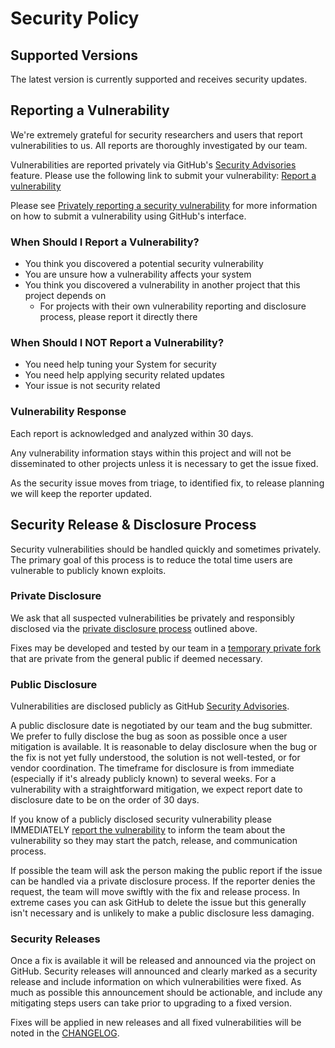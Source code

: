 # Security Policy

## Supported Versions

The latest version is currently supported and receives security updates.


## Reporting a Vulnerability

We're extremely grateful for security researchers and users that report
vulnerabilities to us. All reports are thoroughly investigated by our team.

Vulnerabilities are reported privately via GitHub's
[Security Advisories](https://docs.github.com/en/code-security/security-advisories)
feature. Please use the following link to submit your vulnerability:
[Report a vulnerability](https://github.com/Linuxfabrik/monitoring-plugins/security/advisories/new)

Please see
[Privately reporting a security vulnerability](https://docs.github.com/en/code-security/security-advisories/guidance-on-reporting-and-writing/privately-reporting-a-security-vulnerability#privately-reporting-a-security-vulnerability)
for more information on how to submit a vulnerability using GitHub's interface.


### When Should I Report a Vulnerability?

- You think you discovered a potential security vulnerability
- You are unsure how a vulnerability affects your system
- You think you discovered a vulnerability in another project that this project depends on
  - For projects with their own vulnerability reporting and disclosure process, please report it directly there

### When Should I NOT Report a Vulnerability?

- You need help tuning your System for security
- You need help applying security related updates
- Your issue is not security related


### Vulnerability Response

Each report is acknowledged and analyzed within 30 days.

Any vulnerability information stays within this project and will not be disseminated to other projects
unless it is necessary to get the issue fixed.

As the security issue moves from triage, to identified fix, to release planning
we will keep the reporter updated.


## Security Release & Disclosure Process

Security vulnerabilities should be handled quickly and sometimes privately. The
primary goal of this process is to reduce the total time users are vulnerable
to publicly known exploits.


### Private Disclosure

We ask that all suspected vulnerabilities be privately and responsibly
disclosed via the [private disclosure process](#reporting-a-vulnerability)
outlined above.

Fixes may be developed and tested by our team in a
[temporary private fork](https://docs.github.com/en/code-security/security-advisories/repository-security-advisories/collaborating-in-a-temporary-private-fork-to-resolve-a-repository-security-vulnerability)
that are private from the general public if deemed necessary.


### Public Disclosure

Vulnerabilities are disclosed publicly as GitHub [Security
Advisories](https://github.com/Linuxfabrik/monitoring-plugins/security/advisories).

A public disclosure date is negotiated by our team
and the bug submitter. We prefer to fully disclose the bug as soon as possible
once a user mitigation is available. It is reasonable to delay disclosure when
the bug or the fix is not yet fully understood, the solution is not
well-tested, or for vendor coordination. The timeframe for disclosure is from
immediate (especially if it's already publicly known) to several weeks. For a
vulnerability with a straightforward mitigation, we expect report date to
disclosure date to be on the order of 30 days.

If you know of a publicly disclosed security vulnerability please IMMEDIATELY
[report the vulnerability](#reporting-a-vulnerability) to inform the team about the vulnerability so they may start the
patch, release, and communication process.

If possible the team will ask the person making the public report if
the issue can be handled via a private disclosure process. If the reporter
denies the request, the team will move swiftly with the fix and
release process. In extreme cases you can ask GitHub to delete the issue but
this generally isn't necessary and is unlikely to make a public disclosure less
damaging.

### Security Releases

Once a fix is available it will be released and announced via the project on
GitHub.
Security releases will announced and clearly marked as a security release and
include information on which vulnerabilities were fixed. As much as possible
this announcement should be actionable, and include any mitigating steps users
can take prior to upgrading to a fixed version.

Fixes will be applied in new releases and all fixed vulnerabilities will be noted in
the [CHANGELOG](./CHANGELOG.md).
